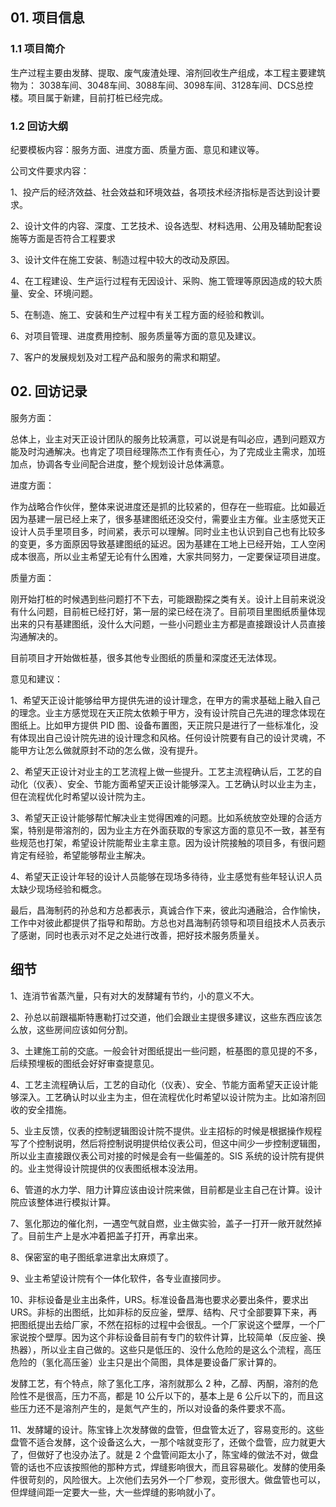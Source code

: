 ## 01. 项目信息

### 1.1 项目简介

生产过程主要由发酵、提取、废气废渣处理、溶剂回收生产组成，本工程主要建筑物为： 3038车间、3048车间、3088车间、3098车间、3128车间、DCS总控楼。项目属于新建，目前打桩已经完成。

### 1.2 回访大纲

纪要模板内容：服务方面、进度方面、质量方面、意见和建议等。

公司文件要求内容：

1、投产后的经济效益、社会效益和环境效益，各项技术经济指标是否达到设计要求。

2、设计文件的内容、深度、工艺技术、设各选型、材料选用、公用及辅助配套设施等方面是否符合工程要求

3、设计文件在施工安装、制造过程中较大的改动及原因。

4、在工程建设、生产运行过程有无因设计、采购、施工管理等原因造成的较大质量、安全、环境问题。

5、在制造、施工、安装和生产过程中有关工程方面的经验和教训。

6、对项目管理、进度费用控制、服务质量等方面的意见及建议。

7、客户的发展规划及对工程产品和服务的需求和期望。

## 02. 回访记录

服务方面：

总体上，业主对天正设计团队的服务比较满意，可以说是有叫必应，遇到问题双方能及时沟通解决。也肯定了项目经理陈杰工作有责任心，为了完成业主需求，加班加点，协调各专业间配合进度，整个规划设计总体满意。 

进度方面：

作为战略合作伙伴，整体来说进度还是抓的比较紧的，但存在一些瑕疵。比如最近因为基建一层已经上来了，很多基建图纸还没交付，需要业主方催。业主感觉天正设计人员手里项目多，时间紧，表示可以理解。同时业主也认识到自己也有比较多的变更，多方面原因导致基建图纸的延迟。因为基建在工地上已经开始，工人空闲成本很高，所以业主希望无论有什么困难，大家共同努力，一定要保证项目进度。

质量方面：

刚开始打桩的时候遇到些问题打不下去，可能跟勘探之类有关。设计上目前来说没有什么问题，目前桩已经打好，第一层的梁已经在浇了。目前项目里图纸质量体现出来的只有基建图纸，没什么大问题，一些小问题业主方都是直接跟设计人员直接沟通解决的。

目前项目才开始做桩基，很多其他专业图纸的质量和深度还无法体现。

意见和建议：

1、希望天正设计能够给甲方提供先进的设计理念，在甲方的需求基础上融入自己的理念。业主方感觉现在天正院太依赖于甲方，没有设计院自己先进的理念体现在图纸上。比如甲方提供 PID 图、设备布置图，天正院只是进行了一些标准化，没有体现出自己设计院先进的设计理念和风格。任何设计院要有自己的设计灵魂，不能甲方让怎么做就原封不动的怎么做，没有提升。

2、希望天正设计对业主的工艺流程上做一些提升。工艺主流程确认后，工艺的自动化（仪表）、安全、节能方面希望天正设计能够深入。工艺确认时以业主为主，但在流程优化时希望以设计院为主。

3、希望天正设计能够帮忙解决业主觉得困难的问题。比如系统放空处理的合适方案，特别是带溶剂的，因为业主方在外面获取的专家这方面的意见不一致，甚至有些规范也打架，希望设计院能帮业主拿主意。因为设计院接触的项目多，有很问题肯定有经验，希望能够帮业主解决。

4、希望天正设计年轻的设计人员能够在现场多待待，业主感觉有些年轻认识人员太缺少现场经验和概念。

最后，昌海制药的孙总和方总都表示，真诚合作下来，彼此沟通融洽，合作愉快，工作中对彼此都提供了指导和帮助。方总也对昌海制药领导和项目组技术人员表示了感谢，同时也表示对不足之处进行改善，把好技术服务质量关。

## 细节

1、连消节省蒸汽量，只有对大的发酵罐有节约，小的意义不大。

2、孙总以前跟福斯特惠勒打过交道，他们会跟业主提很多建议，这些东西应该怎么放，这些房间应该如何分割。

3、土建施工前的交底。一般会针对图纸提出一些问题，桩基图的意见提的不多，后续预埋板的图纸会好好审查提意见。

4、工艺主流程确认后，工艺的自动化（仪表）、安全、节能方面希望天正设计能够深入。工艺确认时以业主为主，但在流程优化时希望以设计院为主。比如溶剂回收的安全措施。

5、业主反馈，仪表的控制逻辑图设计院不提供。业主招标的时候是根据操作规程写了个控制说明，然后将控制说明提供给仪表公司，但这中间少一步控制逻辑图，所以业主直接跟仪表公司对接的时候是会有一些偏差的。SIS 系统的设计院有提供的。业主觉得设计院提供的仪表图纸根本没法用。

6、管道的水力学、阻力计算应该由设计院来做，目前都是业主自己在计算。设计院应该整体进行模拟计算。

7、氢化那边的催化剂，一遇空气就自燃，业主做实验，盖子一打开一敞开就然掉了。目前生产上是水冲着把盖子打开，再拿出来。

8、保密室的电子图纸拿进拿出太麻烦了。

9、业主希望设计院有个一体化软件，各专业直接同步。

10、非标设备是业主出条件，URS。标准设备昌海也要求必要出条件，要求出 URS。非标的出图纸，比如非标的反应釜，壁厚、结构、尺寸全部要算下来，再把图纸提出去给厂家，不然在招标的过程中会很乱。一个厂家说这个壁厚，一个厂家说按个壁厚。因为这个非标设备目前有专门的软件计算，比较简单（反应釜、换热器），所以业主自己做的。这些只是低压的、没什么危险的是这么个流程，高压危险的（氢化高压釜）业主只是出个简图，具体是要设备厂家计算的。

发酵工艺，有个特点，除了氢化工序，溶剂就那么 2 种，乙醇、丙酮，溶剂的危险性不是很高，压力不高，都是 10 公斤以下的，基本上是 6 公斤以下的，而且这些压力还不是溶剂产生的，是氮气产生的，所以对设备的条件要求不高。

11、发酵罐的设计。陈宝锋上次发酵做的盘管，但盘管太近了，容易变形的。这些盘管不适合发酵，这个设备这么大，一那个啥就变形了，还做个盘管，应力就更大了，但做好了也没办法了。就是 2 个盘管间距太小了，陈宝峰的做法不对，做盘管的话也不应该按照他的那种方式，焊缝影响很大，而且容易碳化。发酵的使用条件很苛刻的，风险很大。上次他们去另外一个厂参观，变形很大。做盘管也可以，但焊缝间距一定要大一些，大一些焊缝的影响就小了。